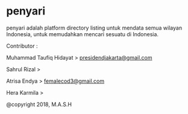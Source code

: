 # penyari
penyari adalah platform directory listing untuk mendata semua wilayan Indonesia, untuk memudahkan mencari sesuatu di Indonesia.

Contributor :

Muhammad Taufiq Hidayat > presidendjakarta@gmail.com

Sahrul Rizal            >

Atrisa Endya            > femalecod3@gmail.com

Hera Karmila            >


@copyright 2018, M.A.S.H
